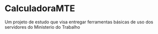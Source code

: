 # CalculadoraMTE
Um projeto de estudo que visa entregar ferramentas básicas de uso dos servidores do Ministerio do Trabalho

